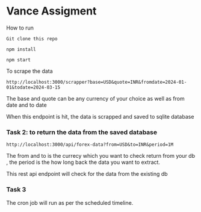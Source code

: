 # Vance Assigment 

How to run

``
Git clone this repo
``

```
npm install

npm start
```

To scrape the data 

```
http://localhost:3000/scrapper?base=USD&quote=INR&fromdate=2024-01-01&todate=2024-03-15
```

The base and quote can be any currency of your choice as well as from date and to date

When this endpoint is hit, the data is scrapped and saved to sqlite database

### Task 2: to return the data from the saved database

```
http://localhost:3000/api/forex-data?from=USD&to=INR&period=1M
```
The from and to is the currecy which you want to check return from your db , the period is the how long back the data you want to extract.

This rest api endpoint will check for the data from the existing db

### Task 3

The cron job will run as per the scheduled timeline.
